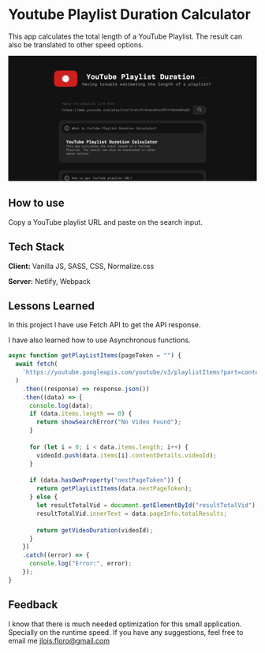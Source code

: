 # Youtube Playlist Duration Calculator

This app calculates the total length of a YouTube Playlist. The result can also be translated to other speed options.

![Project Thumbnail](https://raw.githubusercontent.com/loifloro/yt-playlist-duration/main/src/images/project-thumbnail.png)

## How to use

Copy a YouTube playlist URL and paste on the search input.

## Tech Stack

**Client:** Vanilla JS, SASS, CSS, Normalize.css

**Server:** Netlify, Webpack

## Lessons Learned

In this project I have use Fetch API to get the API response.

I have also learned how to use Asynchronous functions.

```javascript
async function getPlayListItems(pageToken = "") {
  await fetch(
    `https://youtube.googleapis.com/youtube/v3/playlistItems?part=contentDetails&playlistId=${playlistId}&maxResults=50&pageToken=${pageToken}&key=${API_KEY}`
  )
    .then((response) => response.json())
    .then((data) => {
      console.log(data);
      if (data.items.length == 0) {
        return showSearchError("No Video Found");
      }

      for (let i = 0; i < data.items.length; i++) {
        videoId.push(data.items[i].contentDetails.videoId);
      }

      if (data.hasOwnProperty("nextPageToken")) {
        return getPlayListItems(data.nextPageToken);
      } else {
        let resultTotalVid = document.getElementById("resultTotalVid");
        resultTotalVid.innerText = data.pageInfo.totalResults;

        return getVideoDuration(videoId);
      }
    })
    .catch((error) => {
      console.log("Error:", error);
    });
}
```

## Feedback

I know that there is much needed optimization for this small application. Specially on the runtime speed. If you have any suggestions, feel free to email me jlois.floro@gmail.com
